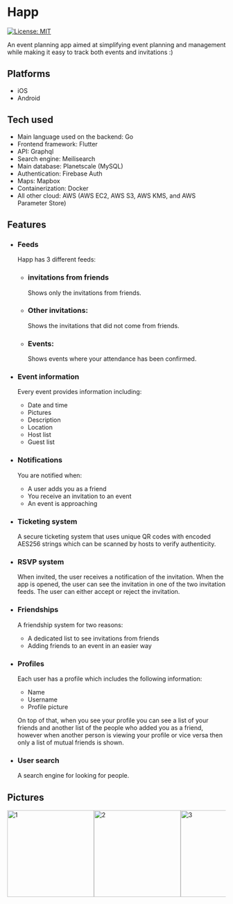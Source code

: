# Happ
[![License: MIT](https://img.shields.io/badge/license-MIT-purple.svg)](https://opensource.org/licenses/MIT)

An event planning app aimed at simplifying event planning and management while making it easy to track both events and invitations :)

## Platforms
- iOS
- Android

## Tech used
- Main language used on the backend: Go
- Frontend framework: Flutter
- API: Graphql
- Search engine: Meilisearch
- Main database: Planetscale (MySQL)
- Authentication: Firebase Auth
- Maps: Mapbox
- Containerization: Docker
- All other cloud: AWS (AWS EC2, AWS S3, AWS KMS, and AWS Parameter Store)

## Features
- ### Feeds
  Happ has 3 different feeds:
    - ### invitations from friends
      Shows only the invitations from friends.
    - ### Other invitations:
      Shows the invitations that did not come from friends.
    - ### Events:
      Shows events where your attendance has been confirmed.
- ### Event information
  Every event provides information including:
    - Date and time
    - Pictures
    - Description
    - Location
    - Host list
    - Guest list
- ### Notifications
  You are notified when:
    - A user adds you as a friend
    - You receive an invitation to an event
    - An event is approaching
- ### Ticketing system
  A secure ticketing system that uses unique QR codes with encoded AES256 strings which can be scanned by hosts to verify authenticity.
- ### RSVP system
  When invited, the user receives a notification of the invitation. When the app is opened, the user can see the invitation in one of the two invitation feeds. The user can either accept or reject the invitation.
- ### Friendships
  A friendship system for two reasons:
  - A dedicated list to see invitations from friends
  - Adding friends to an event in an easier way
- ### Profiles
  Each user has a profile which includes the following information:
  - Name
  - Username
  - Profile picture
  
  On top of that, when you see your profile you can see a list of your friends and another list of the people who added you as a friend, however when another person is viewing your profile or vice versa then only a list of mutual friends is shown. 
- ### User search
  A search engine for looking for people.

## Pictures
<div style="display: flex; overflow-x: auto;">
  <img src="https://github.com/user-attachments/assets/483c9458-307a-4b9d-941e-83c845259843" alt="1" width="200" />
  <img src="https://github.com/user-attachments/assets/dd509012-064d-46bf-801e-43fd547f697d" alt="2" width="200" />
  <img src="https://github.com/user-attachments/assets/55ed17c0-eda7-47aa-888b-ec9b700d2493" alt="3" width="200" />
  <img src="https://github.com/user-attachments/assets/680c70db-9501-499d-abf9-ef4fbc98b59e" alt="4" width="200" />
  <img src="https://github.com/user-attachments/assets/bef9a7cc-dac1-43a7-a1c7-438dc7be805b" alt="5" width="200" />
  <img src="https://github.com/user-attachments/assets/57a71036-263b-46ec-8d10-5b4ae158c8a7" alt="6" width="200" />
  <img src="https://github.com/user-attachments/assets/0573a254-de01-48c5-ac51-aa64def4801d" alt="7" width="200" />
</div>






  
